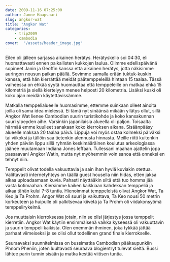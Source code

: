 ```yaml
---
date: 2009-11-16 07:25:00
author: Janne Haapsaari
slug: angkor-wat
title: "Angkor Wat"
categories:
    - trip2009
    - cambodia
cover:  "/assets/header_image.jpg"
---
```


Eilen oli jälleen sarjassa aikainen herätys. Herätyskello soi 04:30, eli
huomattavasti ennen paikallisten kukkojen laulua. Olimme edellispäivänä
sopineet Janin ja Geoffin kanssa että aikainen herätys, jotta näkisimme
auringon nousun paikan päällä. Sovimme samalla erään tuktuk-kuskin kanssa,
että hän kierrättää meidät päätemppeleillä hintaan 15 taalaa. Tässä vaiheessa
on ehkää syytä huomauttaa että temppeleille on matkaa ehkä 15 kilometriä ja
siellä kiertelyyn menee helposti 20 kilometria. Lisäksi kuski oli koko ajan
meidän käytettävissämme.

Matkalla temppelialueelle huomasimme, ettemme suinkaan olleet ainoita joilla
oli sama idea mielessä. Ei tämä nyt sinäänsä mikään yllätys ollut, sillä
Angkor Wat lienee Cambodian suurin turistikohde ja koko kansakunnan suuri
ylpeyden aihe. Varsinkin japanilaisia alueella oli paljon. Toisaalta härmää
emme kuulleet sanakaan koko kierroksen aikana. Sisäänpääsy alueelle maksaa 20
taalaa päivä. Lippuja voi myös ostaa kolmeksi päiväksi tai viikoksi ja tällöin
saa tietenkin alennusta hinnasta. Meille riitti kuitenkin yhden päivän lippu
sillä ryhmän keskimääräinen koulutus arkeologiassa jäänee muutamaan Indiana
Jones leffaan. Tullessani maahan ajattelin jopa passaavani Angkor Watin, mutta
nyt myöhemmin voin sanoa että onneksi en tehnyt niin.

Temppelit olivat todella vakuuttavia ja sain ihan hyviä kuviakin otettua.
Valittavasti internetyhteys on täällä guest housella niin hidas, etten jaksa
alkaa uploadaamaan kuvia. Pahasti näyttääkin siltä että tuo homma jää vasta
kotimaahan. Kiersimme kaiken kaikkiaan kahdeksan temppeliä ja aikaa tähän
kului 7-8 tuntia. Hienoimmat temppeleistä olivat Angkor Wat, Ta Keo ja Ta
Prohm. Angor Wat oli suuri ja vaikuttava, Ta Keo nousi 50 metrin korkeuteen ja
huipulle oli palkitsevaa kiivetä ja Ta Prohm oli viidakonsyömä
temppelirykelmä.

Jos muuttaisin kierroksessa jotain, niin se olisi järjestys jossa temppelit
kierretiin. Angkor Wat käytiin ensimmäisenä vaikka kyseessä oli vakuuttavin ja
suurin temppeli kaikista. Olen enemmän ihminen, joka tykkää jättää parhaat
viimeiseksi ja se olisi ollut todellinen grand finale kierrokselle.

Seuraavaksi suunnitelmissa on bussimatka Cambodian pääkaupunkiin Phnom
Pheniin, joten luultavasti seuraava blogientryt tulevat sieltä. Bussi lähtee
parin tunnin sisään ja matka kestää viitisen tuntia.
